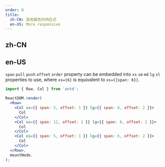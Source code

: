```yaml
---
order: 8
title:
  zh-CN: 其他属性的响应式
  en-US: More responsive
---
```


## zh-CN


## en-US

`span` `pull` `push` `offset` `order` property can be embedded into `xs` `sm` `md` `lg` `xl` properties to use, where `xs={6}` is equivalent to `xs={{span: 6}}`.

```jsx
import { Row, Col } from 'antd';

ReactDOM.render(
  <Row>
    <Col xs={{ span: 5, offset: 1 }} lg={{ span: 6, offset: 2 }}>
      Col
    </Col>
    <Col xs={{ span: 11, offset: 1 }} lg={{ span: 6, offset: 2 }}>
      Col
    </Col>
    <Col xs={{ span: 5, offset: 1 }} lg={{ span: 6, offset: 2 }}>
      Col
    </Col>
  </Row>,
  mountNode,
);
```
